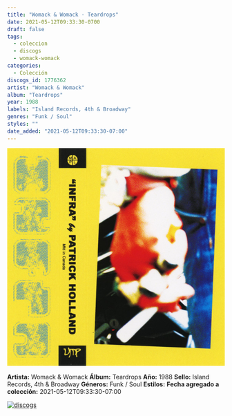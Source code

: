 ```yaml
---
title: "Womack & Womack - Teardrops"
date: 2021-05-12T09:33:30-0700
draft: false
tags:
  - coleccion
  - discogs
  - womack-womack
categories:
  - Colección
discogs_id: 1776362
artist: "Womack & Womack"
album: "Teardrops"
year: 1988
labels: "Island Records, 4th & Broadway"
genres: "Funk / Soul"
styles: ""
date_added: "2021-05-12T09:33:30-07:00"
---
```


![cover](image.jpeg (Womack & Womack - Teardrops))

**Artista:** Womack & Womack
**Álbum:** Teardrops
**Año:** 1988
**Sello:** Island Records, 4th & Broadway
**Géneros:** Funk / Soul
**Estilos:** 
**Fecha agregado a colección:** 2021-05-12T09:33:30-07:00

[![discogs](../../links/svg/discogs.png (discogs))](https://api.discogs.com/releases/1776362)

